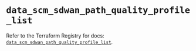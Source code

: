 # `data_scm_sdwan_path_quality_profile_list`

Refer to the Terraform Registry for docs: [`data_scm_sdwan_path_quality_profile_list`](https://registry.terraform.io/providers/paloaltonetworks/scm/1.0.2/docs/data-sources/sdwan_path_quality_profile_list).
